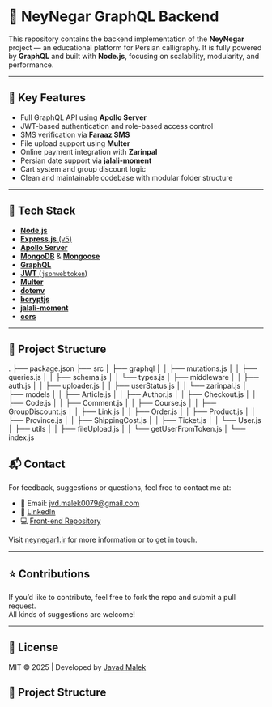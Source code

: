 # 🎯 NeyNegar GraphQL Backend

This repository contains the backend implementation of the **NeyNegar** project — an educational platform for Persian calligraphy. It is fully powered by **GraphQL** and built with **Node.js**, focusing on scalability, modularity, and performance.

---

## 🚀 Key Features

- Full GraphQL API using **Apollo Server**
- JWT-based authentication and role-based access control
- SMS verification via **Faraaz SMS**
- File upload support using **Multer**
- Online payment integration with **Zarinpal**
- Persian date support via **jalali-moment**
- Cart system and group discount logic
- Clean and maintainable codebase with modular folder structure

---

## 🧱 Tech Stack

- [**Node.js**](https://nodejs.org/)
- [**Express.js** (v5)](https://expressjs.com/)
- [**Apollo Server**](https://www.apollographql.com/docs/apollo-server/)
- [**MongoDB**](https://www.mongodb.com/) & [**Mongoose**](https://mongoosejs.com/)
- [**GraphQL**](https://graphql.org/)
- [**JWT** (`jsonwebtoken`)](https://github.com/auth0/node-jsonwebtoken)
- [**Multer**](https://github.com/expressjs/multer)
- [**dotenv**](https://github.com/motdotla/dotenv)
- [**bcryptjs**](https://github.com/dcodeIO/bcrypt.js)
- [**jalali-moment**](https://github.com/jalaali/jalali-moment)
- [**cors**](https://github.com/expressjs/cors)

---

## 📁 Project Structure

.
├── package.json
├── src
│   ├── graphql
│   │   ├── mutations.js
│   │   ├── queries.js
│   │   ├── schema.js
│   │   └── types.js
│   ├── middleware
│   │   ├── auth.js
│   │   ├── uploader.js
│   │   ├── userStatus.js
│   │   └── zarinpal.js
│   ├── models
│   │   ├── Article.js
│   │   ├── Author.js
│   │   ├── Checkout.js
│   │   ├── Code.js
│   │   ├── Comment.js
│   │   ├── Course.js
│   │   ├── GroupDiscount.js
│   │   ├── Link.js
│   │   ├── Order.js
│   │   ├── Product.js
│   │   ├── Province.js
│   │   ├── ShippingCost.js
│   │   ├── Ticket.js
│   │   └── User.js
│   ├── utils
│   │   ├── fileUpload.js
│   │   └── getUserFromToken.js
│   └── index.js


## 📬 Contact

For feedback, suggestions or questions, feel free to contact me at:

- 📧 Email: [jvd.malek0079@gmail.com](mailto:jvd.malek0079@gmail.com)
- 🔗 [LinkedIn](https://www.linkedin.com/in/javad-malekian)  
- 💻 [Front-end Repository](https://github.com/jvd-malek/neynegar-next-version)
  
Visit [neynegar1.ir](https://neynegar1.ir) for more information or to get in touch.

---

## ⭐ Contributions

If you’d like to contribute, feel free to fork the repo and submit a pull request.  
All kinds of suggestions are welcome!

---

## 📄 License

MIT © 2025 | Developed by [Javad Malek](mailto:jvd.malek0079@gmail.com)

## 📁 Project Structure

